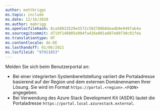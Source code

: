 ```yaml
---
author: mattbriggs
ms.topic: include
ms.date: 12/16/2020
ms.author: mabrigg
ms.openlocfilehash: 8ca58033529e3572c592780b0deadb9e949fab4a
ms.sourcegitcommit: d719f148005e904fa426a001a687e80730c91fda
ms.translationtype: HT
ms.contentlocale: de-DE
ms.lasthandoff: 01/06/2021
ms.locfileid: "97911653"
---
```

Melden Sie sich beim Benutzerportal an: 

* Bei einer integrierten Systembereitstellung variiert die Portaladresse basierend auf der Region und dem externen Domänennamen Ihrer Lösung. Sie wird im Format `https://portal.<region>.<FQDN>` angegeben.
* Bei Verwendung des Azure Stack Development Kit (ASDK) lautet die Portaladresse `https://portal.local.azurestack.external`.
